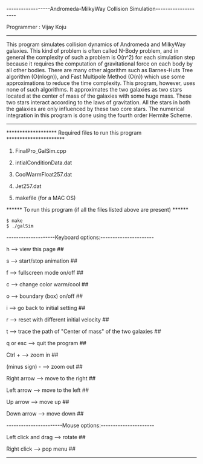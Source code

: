 ------------------Andromeda-MilkyWay Collision Simulation--------------------

Programmer  : Vijay Koju

-----------------------------------------------------------------------------

This program simulates collision dynamics of Andromeda and MilkyWay galaxies. This kind of problem is often called N-Body problem, and in general the complexity of such a problem is O(n^2) for each simulation step because it requires the computation of gravitational force on each body by all other bodies. There are many other algorithm such as Barnes-Huts Tree algorithm (O(nlogn)), and Fast Multipole Method (O(n)) which use some approximations to reduce the time complexity. This program, however, uses none of such algorithms. It approximates the two galaxies as two stars located at the center of mass of the galaxies with some huge mass. These two stars interact according to the laws of gravitation. All the stars in both the galaxies are only influenced by these two core stars. The numerical integration in this program is done using the fourth order Hermite Scheme.

-----------------------------------------------------------------------------

******************* Required files to run this program **********************

1) FinalPro_GalSim.cpp

2) intialConditionData.dat

3) CoolWarmFloat257.dat

4) Jet257.dat

5) makefile (for a MAC OS)

****** To run this program (if all the files listed above are present) ******

    $ make
    $ ./galSim

--------------------Keyboard options:----------------------

h                   --> view this page                ##

s                   --> start/stop animation          ##

f                   --> fullscreen mode on/off        ##

c                   --> change color warm/cool        ##

o                   --> boundary (box) on/off         ##

i                   --> go back to initial setting    ##

r                   --> reset with different initial velocity                      ##

t                   --> trace the path of "Center of mass" of the two galaxies     ##

q or esc            --> quit the program              ##

Ctrl +              --> zoom in                       ##

(minus sign) -     --> zoom out                      ##

Right arrow         --> move to the right             ##

Left arrow          --> move to the left              ##

Up arrow            --> move up                       ##

Down arrow          --> move down                     ##

-----------------------Mouse options:----------------------

Left click and drag --> rotate                        ##

Right click         --> pop menu                      ##

-----------------------------------------------------------------------------
